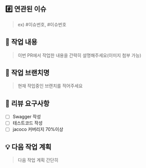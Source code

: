 ## #️⃣ 연관된 이슈
> ex) #이슈번호, #이슈번호

## 📝 작업 내용
> 이번 PR에서 작업한 내용을 간략히 설명해주세요(이미지 첨부 가능)

## 🌳 작업 브랜치명
> 현재 작업중인 브랜치를 적어주세요

## 📍 리뷰 요구사항
- [ ] Swagger 작성
- [ ] 테스트코드 작성
- [ ] jacoco 커버리지 70%이상

## 💡 다음 작업 계획
> 다음 작업 계획 간단히
